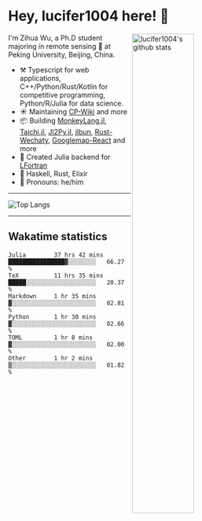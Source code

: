 # Hey, lucifer1004 here! :wave:

<img width="50%" align="right" alt="lucifer1004's github stats" src="https://github-readme-stats.vercel.app/api?username=lucifer1004&show_icons=true">

I'm Zihua Wu, a Ph.D student majoring in remote sensing :satellite: at Peking University, Beijing, China.

- :hammer_and_pick: Typescript for web applications, C++/Python/Rust/Kotlin for competitive programming, Python/R/Julia for data science.
- :sunny: Maintaining [CP-Wiki](https://cp-wiki.vercel.app) and more 
- :package: Building [MonkeyLang.jl](https://github.com/lucifer1004/MonkeyLang.jl), [Taichi.jl](https://github.com/lucifer1004/Taichi.jl), [Jl2Py.jl](https://github.com/lucifer1004/Jl2Py.jl), [jlbun](https://github.com/lucifer1004/jlbun), [Rust-Wechaty](https://github.com/wechaty/rust-wechaty), [Googlemap-React](https://github.com/googlemap-react/googlemap-react) and more
- :sparkler: Created Julia backend for [LFortran](https://github.com/lfortran/lfortran)
- :seedling: Haskell, Rust, Elixir
- :man: Pronouns: he/him

---

![Top Langs](https://github-readme-stats.vercel.app/api/top-langs/?username=lucifer1004&layout=compact)

---

## Wakatime statistics

<!--START_SECTION:waka-->

```text
Julia        37 hrs 42 mins  ████████████████▓░░░░░░░░   66.27 %
TeX          11 hrs 35 mins  █████░░░░░░░░░░░░░░░░░░░░   20.37 %
Markdown     1 hr 35 mins    ▓░░░░░░░░░░░░░░░░░░░░░░░░   02.81 %
Python       1 hr 30 mins    ▓░░░░░░░░░░░░░░░░░░░░░░░░   02.66 %
TOML         1 hr 8 mins     ▓░░░░░░░░░░░░░░░░░░░░░░░░   02.00 %
Other        1 hr 2 mins     ▒░░░░░░░░░░░░░░░░░░░░░░░░   01.82 %
```

<!--END_SECTION:waka-->
